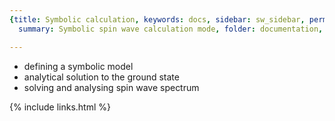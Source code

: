 ```yaml
---
{title: Symbolic calculation, keywords: docs, sidebar: sw_sidebar, permalink: symbolic,
  summary: Symbolic spin wave calculation mode, folder: documentation, mathjax: 'true'}

---
```


 
* defining a symbolic model
* analytical solution to the ground state
* solving and analysing spin wave spectrum

{% include links.html %}
